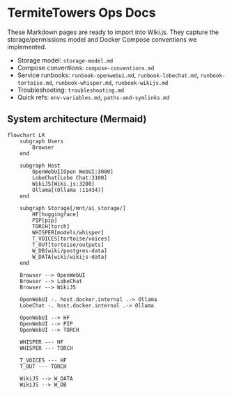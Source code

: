 # TermiteTowers Ops Docs

These Markdown pages are ready to import into Wiki.js. They capture the storage/permissions model and Docker Compose conventions we implemented.

- Storage model: `storage-model.md`
- Compose conventions: `compose-conventions.md`
- Service runbooks: `runbook-openwebui.md`, `runbook-lobechat.md`, `runbook-tortoise.md`, `runbook-whisper.md`, `runbook-wikijs.md`
- Troubleshooting: `troubleshooting.md`
- Quick refs: `env-variables.md`, `paths-and-symlinks.md`

## System architecture (Mermaid)

```mermaid
flowchart LR
	subgraph Users
		Browser
	end

	subgraph Host
		OpenWebUI[Open WebUI:3000]
		LobeChat[Lobe Chat:3100]
		WikiJS[Wiki.js:3200]
		Ollama[(Ollama :11434)]
	end

	subgraph Storage[/mnt/ai_storage/]
		HF[huggingface]
		PIP[pip]
		TORCH[torch]
		WHISPER[models/whisper]
		T_VOICES[tortoise/voices]
		T_OUT[tortoise/outputs]
		W_DB[wiki/postgres-data]
		W_DATA[wiki/wikijs-data]
	end

	Browser --> OpenWebUI
	Browser --> LobeChat
	Browser --> WikiJS

	OpenWebUI -. host.docker.internal .-> Ollama
	LobeChat -. host.docker.internal .-> Ollama

	OpenWebUI --> HF
	OpenWebUI --> PIP
	OpenWebUI --> TORCH

	WHISPER --- HF
	WHISPER --- TORCH

	T_VOICES --- HF
	T_OUT --- TORCH

	WikiJS --> W_DATA
	WikiJS --> W_DB
```
